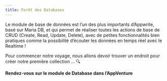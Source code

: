 ```yaml
---
title: Forêt des Databases
---
```


<Documentation link="https://appwrite.io/docs/products/databases"></Documentation>

<Hero
title="Arrivée dans la forêt des Databases 🗄️"
image="/assets/workshop/database/forest.jpg"
description="Nous arrivons dans une forêt dense et luxuriante qui s'étend à perte de vue 🌳, c'est la forêt de la base de
données ! Ici se mélangent collections et documents, des lianes qui lient certains arbres entre eux, en attendant que quelqu'un
vienne en cueillir les fruits. C'est une étape très importante de notre voyage puisqu’elle est souvent centrale dans les
voyages au cœur du backend. Vous y découvrirez comment créer des données, les récupérer, les supprimer, et même lier
votre interface directement à votre base"
/>

Le module de base de données est l’un des plus importants d’Appwrite, basé sur Maria DB, et qui permet de réaliser toutes
les actions de base de CRUD (Create, Read, Update, Delete), avec de petites fonctionnalités bien pratiques comme la
possibilité d’écouter les données en temps réel avec le Realtime !

Pour commencer notre voyage, nous allons devoir trouver un endroit pour créer notre première collection ... 🔍

**Rendez-vous sur le module de Database dans l’AppVenture**
